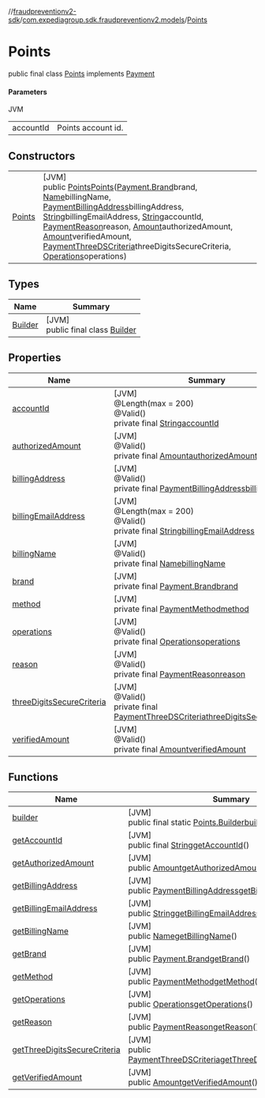 //[fraudpreventionv2-sdk](../../../index.md)/[com.expediagroup.sdk.fraudpreventionv2.models](../index.md)/[Points](index.md)

# Points

public final class [Points](index.md) implements [Payment](../-payment/index.md)

#### Parameters

JVM

| | |
|---|---|
| accountId | Points account id. |

## Constructors

| | |
|---|---|
| [Points](-points.md) | [JVM]<br>public [Points](index.md)[Points](-points.md)([Payment.Brand](../-payment/-brand/index.md)brand, [Name](../-name/index.md)billingName, [PaymentBillingAddress](../-payment-billing-address/index.md)billingAddress, [String](https://docs.oracle.com/javase/8/docs/api/java/lang/String.html)billingEmailAddress, [String](https://docs.oracle.com/javase/8/docs/api/java/lang/String.html)accountId, [PaymentReason](../-payment-reason/index.md)reason, [Amount](../-amount/index.md)authorizedAmount, [Amount](../-amount/index.md)verifiedAmount, [PaymentThreeDSCriteria](../-payment-three-d-s-criteria/index.md)threeDigitsSecureCriteria, [Operations](../-operations/index.md)operations) |

## Types

| Name | Summary |
|---|---|
| [Builder](-builder/index.md) | [JVM]<br>public final class [Builder](-builder/index.md) |

## Properties

| Name | Summary |
|---|---|
| [accountId](index.md#1674245124%2FProperties%2F-173342751) | [JVM]<br>@Length(max = 200)<br>@Valid()<br>private final [String](https://docs.oracle.com/javase/8/docs/api/java/lang/String.html)[accountId](index.md#1674245124%2FProperties%2F-173342751) |
| [authorizedAmount](index.md#847575803%2FProperties%2F-173342751) | [JVM]<br>@Valid()<br>private final [Amount](../-amount/index.md)[authorizedAmount](index.md#847575803%2FProperties%2F-173342751) |
| [billingAddress](index.md#-912139563%2FProperties%2F-173342751) | [JVM]<br>@Valid()<br>private final [PaymentBillingAddress](../-payment-billing-address/index.md)[billingAddress](index.md#-912139563%2FProperties%2F-173342751) |
| [billingEmailAddress](index.md#861651193%2FProperties%2F-173342751) | [JVM]<br>@Length(max = 200)<br>@Valid()<br>private final [String](https://docs.oracle.com/javase/8/docs/api/java/lang/String.html)[billingEmailAddress](index.md#861651193%2FProperties%2F-173342751) |
| [billingName](index.md#-243728762%2FProperties%2F-173342751) | [JVM]<br>@Valid()<br>private final [Name](../-name/index.md)[billingName](index.md#-243728762%2FProperties%2F-173342751) |
| [brand](index.md#-1338626811%2FProperties%2F-173342751) | [JVM]<br>private final [Payment.Brand](../-payment/-brand/index.md)[brand](index.md#-1338626811%2FProperties%2F-173342751) |
| [method](index.md#1475223789%2FProperties%2F-173342751) | [JVM]<br>private final [PaymentMethod](../-payment-method/index.md)[method](index.md#1475223789%2FProperties%2F-173342751) |
| [operations](index.md#1497738178%2FProperties%2F-173342751) | [JVM]<br>@Valid()<br>private final [Operations](../-operations/index.md)[operations](index.md#1497738178%2FProperties%2F-173342751) |
| [reason](index.md#453289194%2FProperties%2F-173342751) | [JVM]<br>@Valid()<br>private final [PaymentReason](../-payment-reason/index.md)[reason](index.md#453289194%2FProperties%2F-173342751) |
| [threeDigitsSecureCriteria](index.md#1056040242%2FProperties%2F-173342751) | [JVM]<br>@Valid()<br>private final [PaymentThreeDSCriteria](../-payment-three-d-s-criteria/index.md)[threeDigitsSecureCriteria](index.md#1056040242%2FProperties%2F-173342751) |
| [verifiedAmount](index.md#-318790546%2FProperties%2F-173342751) | [JVM]<br>@Valid()<br>private final [Amount](../-amount/index.md)[verifiedAmount](index.md#-318790546%2FProperties%2F-173342751) |

## Functions

| Name | Summary |
|---|---|
| [builder](builder.md) | [JVM]<br>public final static [Points.Builder](-builder/index.md)[builder](builder.md)() |
| [getAccountId](get-account-id.md) | [JVM]<br>public final [String](https://docs.oracle.com/javase/8/docs/api/java/lang/String.html)[getAccountId](get-account-id.md)() |
| [getAuthorizedAmount](get-authorized-amount.md) | [JVM]<br>public [Amount](../-amount/index.md)[getAuthorizedAmount](get-authorized-amount.md)() |
| [getBillingAddress](get-billing-address.md) | [JVM]<br>public [PaymentBillingAddress](../-payment-billing-address/index.md)[getBillingAddress](get-billing-address.md)() |
| [getBillingEmailAddress](get-billing-email-address.md) | [JVM]<br>public [String](https://docs.oracle.com/javase/8/docs/api/java/lang/String.html)[getBillingEmailAddress](get-billing-email-address.md)() |
| [getBillingName](get-billing-name.md) | [JVM]<br>public [Name](../-name/index.md)[getBillingName](get-billing-name.md)() |
| [getBrand](get-brand.md) | [JVM]<br>public [Payment.Brand](../-payment/-brand/index.md)[getBrand](get-brand.md)() |
| [getMethod](get-method.md) | [JVM]<br>public [PaymentMethod](../-payment-method/index.md)[getMethod](get-method.md)() |
| [getOperations](get-operations.md) | [JVM]<br>public [Operations](../-operations/index.md)[getOperations](get-operations.md)() |
| [getReason](get-reason.md) | [JVM]<br>public [PaymentReason](../-payment-reason/index.md)[getReason](get-reason.md)() |
| [getThreeDigitsSecureCriteria](get-three-digits-secure-criteria.md) | [JVM]<br>public [PaymentThreeDSCriteria](../-payment-three-d-s-criteria/index.md)[getThreeDigitsSecureCriteria](get-three-digits-secure-criteria.md)() |
| [getVerifiedAmount](get-verified-amount.md) | [JVM]<br>public [Amount](../-amount/index.md)[getVerifiedAmount](get-verified-amount.md)() |
